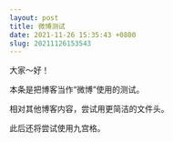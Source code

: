 ```yaml
---
layout: post
title: 微博测试
date: 2021-11-26 15:35:43 +0800
slug: 20211126153543
---
```


大家～好！

本条是把博客当作“微博”使用的测试。

相对其他博客内容，尝试用更简洁的文件头。

此后还将尝试使用九宫格。